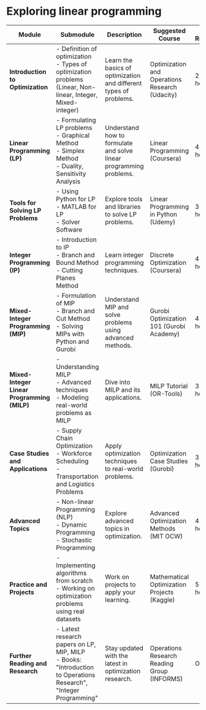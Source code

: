 # Exploring linear programming


| **Module**                              | **Submodule**                                                                                                                                                                                                                                                                                                      | **Description**                                                  | **Suggested Course**                                          | **Time Required** | **Goal**                                                                                         | **Skill Level** | **Prerequisites**                                  | **Learning Outcome**                                         | **Task/Assignment**                                               | **Progress**  |
|-----------------------------------------|--------------------------------------------------------------------------------------------------------------------------------------------------------------------------------------------------------------------------------------------------------------------------------------------------------------------|------------------------------------------------------------------|---------------------------------------------------------------|-------------------|--------------------------------------------------------------------------------------------------|-----------------|----------------------------------------------------|----------------------------------------------------------------|-----------------------------------------------------------------|---------------|
| **Introduction to Optimization**        | - Definition of optimization <br> - Types of optimization problems (Linear, Non-linear, Integer, Mixed-integer)                                                                                                                                                              | Learn the basics of optimization and different types of problems.| Optimization and Operations Research (Udacity)                | 2-3 hours         | Get a basic understanding of optimization and different problem types.                           | Beginner        | None                                               | Understand different types of optimization problems           | Create a flowchart for optimization problem classification       | To Do        |
| **Linear Programming (LP)**             | - Formulating LP problems <br> - Graphical Method <br> - Simplex Method <br> - Duality, Sensitivity Analysis                                                                                                                                                                 | Understand how to formulate and solve linear programming problems.| Linear Programming (Coursera)                                 | 4-6 hours         | Master linear programming and be able to solve LP problems independently.                       | Intermediate    | Basic algebra, Calculus                             | Formulate and solve LP problems                                | Solve a basic LP problem using Python and graphical methods       | In Progress  |
| **Tools for Solving LP Problems**       | - Using Python for LP <br> - MATLAB for LP <br> - Solver Software                                                                                                                                                                                                            | Explore tools and libraries to solve LP problems.                | Linear Programming in Python (Udemy)                         | 3-4 hours         | Gain proficiency in using tools like Python, MATLAB, and solvers for LP.                        | Intermediate    | Python programming basics                           | Use Python libraries for solving LP problems                   | Solve an LP problem using PuLP or Gurobi in Python               | To Do        |
| **Integer Programming (IP)**            | - Introduction to IP <br> - Branch and Bound Method <br> - Cutting Planes Method                                                                                                                                                                                            | Learn integer programming techniques.                            | Discrete Optimization (Coursera)                             | 4-5 hours         | Understand integer programming techniques and apply them.                                       | Intermediate    | LP knowledge, Python programming                    | Solve integer programming problems                              | Implement Branch and Bound method in Python                      | To Do        |
| **Mixed-Integer Programming (MIP)**     | - Formulation of MIP <br> - Branch and Cut Method <br> - Solving MIPs with Python and Gurobi                                                                                                                                                                                | Understand MIP and solve problems using advanced methods.        | Gurobi Optimization 101 (Gurobi Academy)                     | 4-5 hours         | Be able to solve MIP problems using advanced techniques.                                        | Advanced        | IP knowledge, Algorithm design                     | Model and solve mixed-integer problems                          | Solve a complex MIP problem using Gurobi                          | To Do        |
| **Mixed-Integer Linear Programming (MILP)** | - Understanding MILP <br> - Advanced techniques <br> - Modeling real-world problems as MILP                                                                                                                                                                                | Dive into MILP and its applications.                            | MILP Tutorial (OR-Tools)                                     | 3-4 hours         | Master MILP and apply it to practical scenarios.                                                | Advanced        | MIP knowledge                                        | Apply MILP to practical problems                                | Model a logistics problem as MILP                                 | To Do        |
| **Case Studies and Applications**       | - Supply Chain Optimization <br> - Workforce Scheduling <br> - Transportation and Logistics Problems                                                                                                                                                                        | Apply optimization techniques to real-world problems.            | Optimization Case Studies (Gurobi)                           | 3-4 hours         | Apply optimization techniques to complex real-world problems.                                   | Intermediate    | Basic optimization concepts                          | Solve real-world problems using optimization                    | Solve a supply chain or scheduling problem using MILP            | To Do        |
| **Advanced Topics**                     | - Non-linear Programming (NLP) <br> - Dynamic Programming <br> - Stochastic Programming                                                                                                                                                                                      | Explore advanced topics in optimization.                        | Advanced Optimization Methods (MIT OCW)                      | 4-5 hours         | Explore and understand advanced optimization techniques.                                        | Advanced        | Calculus, Algorithm design                          | Solve non-linear and dynamic programming problems               | Implement advanced optimization techniques in Python              | To Do        |
| **Practice and Projects**               | - Implementing algorithms from scratch <br> - Working on optimization problems using real datasets                                                                                                                                                                           | Work on projects to apply your learning.                        | Mathematical Optimization Projects (Kaggle)                  | 5-6 hours         | Work on real-world projects and solidify your learning.                                         | Intermediate    | LP, IP, MIP knowledge                                | Apply optimization techniques to real-world data               | Build an optimization project on Kaggle                           | In Progress  |
| **Further Reading and Research**        | - Latest research papers on LP, MIP, MILP <br> - Books: "Introduction to Operations Research", "Integer Programming"                                                                                                                                                         | Stay updated with the latest in optimization research.           | Operations Research Reading Group (INFORMS)                  | Ongoing           | Stay informed on the latest research and methodologies in optimization.                         | Advanced        | Academic research skills                             | Enhance knowledge with latest research                          | Summarize and present a research paper on optimization            | Ongoing      |

